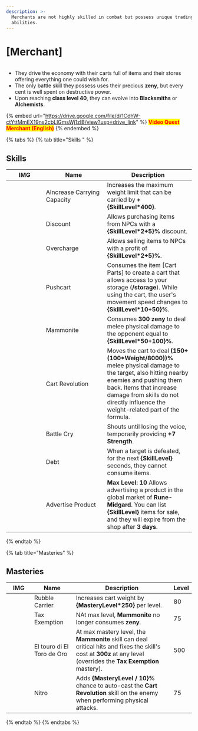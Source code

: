 ```yaml
---
description: >-
  Merchants are not highly skilled in combat but possess unique trading
  abilities.
---
```


# \[Merchant]

<figure><img src="../../.gitbook/assets/700px-1Mercador.png" alt=""><figcaption></figcaption></figure>

* They drive the economy with their carts full of items and their stores offering everything one could wish for.
* The only battle skill they possess uses their precious **zeny**, but every cent is well spent on destructive power.
* Upon reaching **class level 40**, they can evolve into **Blacksmiths** or **Alchemists**.

{% embed url="https://drive.google.com/file/d/1CdhW-ctYttMmEX19ns2cbLlGmsWj1zlB/view?usp=drive_link" %}
<mark style="color:red;">**Video Quest Merchant (English)**</mark>
{% endembed %}

{% tabs %}
{% tab title="Skills " %}
## **Skills**

<table><thead><tr><th width="84">IMG</th><th width="150">Name</th><th>Description</th></tr></thead><tbody><tr><td><img src="../../.gitbook/assets/36aa.png" alt=""></td><td>AIncrease Carrying Capacity</td><td>Increases the maximum weight limit that can be carried by <strong>+{SkillLevel*400}</strong>.</td></tr><tr><td><img src="../../.gitbook/assets/37aa.png" alt=""></td><td>Discount</td><td>Allows purchasing items from NPCs with a <strong>{SkillLevel*2+5}%</strong> discount.</td></tr><tr><td><img src="../../.gitbook/assets/38a.png" alt=""></td><td>Overcharge</td><td>Allows selling items to NPCs with a profit of <strong>{SkillLevel*2+5}%</strong>.</td></tr><tr><td><img src="../../.gitbook/assets/39a.png" alt=""></td><td>Pushcart</td><td>Consumes the item [Cart Parts] to create a cart that allows access to your storage (<strong>/storage</strong>). While using the cart, the user's movement speed changes to <strong>{SkillLevel*10+50}%</strong>.</td></tr><tr><td><img src="../../.gitbook/assets/42aa.png" alt=""></td><td>Mammonite</td><td>Consumes <strong>300 zeny</strong> to deal melee physical damage to the opponent equal to <strong>{SkillLevel*50+100}%</strong>.</td></tr><tr><td><img src="../../.gitbook/assets/153a.png" alt=""></td><td>Cart Revolution</td><td>Moves the cart to deal <strong>(150+(100*Weight/8000))%</strong> melee physical damage to the target, also hitting nearby enemies and pushing them back. Items that increase damage from skills do not directly influence the weight-related part of the formula.</td></tr><tr><td><img src="../../.gitbook/assets/155a.png" alt=""></td><td>Battle Cry</td><td>Shouts until losing the voice, temporarily providing <strong>+7 Strength</strong>.</td></tr><tr><td><img src="../../.gitbook/assets/771a.png" alt=""></td><td>Debt</td><td>When a target is defeated, for the next <strong>{SkillLevel}</strong> seconds, they cannot consume items.</td></tr><tr><td><img src="../../.gitbook/assets/772a.png" alt=""></td><td>Advertise Product</td><td><strong>Max Level: 10</strong> Allows advertising a product in the global market of <strong>Rune-Midgard</strong>. You can list <strong>{SkillLevel}</strong> items for sale, and they will expire from the shop after <strong>3 days</strong>.</td></tr></tbody></table>
{% endtab %}

{% tab title="Masteries" %}
## Masteries

<table><thead><tr><th width="84">IMG</th><th width="125">Name</th><th width="385">Description</th><th>Level</th></tr></thead><tbody><tr><td><img src="../../.gitbook/assets/39a.png" alt=""></td><td>Rubble Carrier</td><td>Increases cart weight by <strong>{MasteryLevel*250}</strong> per level.</td><td>80</td></tr><tr><td><img src="../../.gitbook/assets/42aa.png" alt=""></td><td>Tax Exemption</td><td>NAt max level, <strong>Mammonite</strong> no longer consumes <strong>zeny</strong>.</td><td>75</td></tr><tr><td><img src="../../.gitbook/assets/42aa.png" alt=""></td><td>El touro di El Toro de Oro</td><td>At max mastery level, the <strong>Mammonite</strong> skill can deal critical hits and fixes the skill's cost at <strong>300z</strong> at any level (overrides the <strong>Tax Exemption</strong> mastery).</td><td>500</td></tr><tr><td><img src="../../.gitbook/assets/153a.png" alt=""></td><td>Nitro</td><td>Adds <strong>{MasteryLevel / 10}%</strong> chance to auto-cast the <strong>Cart Revolution</strong> skill on the enemy when performing physical attacks.</td><td>75</td></tr></tbody></table>
{% endtab %}
{% endtabs %}
